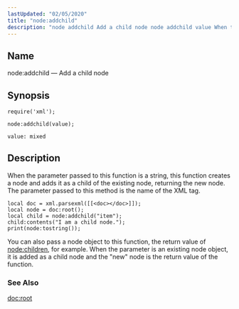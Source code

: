```yaml
---
lastUpdated: "02/05/2020"
title: "node:addchild"
description: "node addchild Add a child node node addchild value When the parameter passed to this function is a string this function creates a node and adds it as a child of the existing node returning the new node The parameter passed to this method is the name of the XML..."
---
```


<a name="lua.ref.xml.node_addchild"></a> 
## Name

node:addchild — Add a child node

<a name="idp19350192"></a> 
## Synopsis

`require('xml');`

`node:addchild(value);`

`value: mixed`<a name="idp19353872"></a> 
## Description

When the parameter passed to this function is a string, this function creates a node and adds it as a child of the existing node, returning the new node. The parameter passed to this method is the name of the XML tag.

<a name="lua.ref.xml.node_addchild.example"></a> 


```
local doc = xml.parsexml([[<doc></doc>]]);
local node = doc:root();
local child = node:addchild("item");
child:contents("I am a child node.");
print(node:tostring());
```

You can also pass a node object to this function, the return value of [node:children](/momentum/4/lua/ref-xml-node-children), for example. When the parameter is an existing node object, it is added as a child node and the "new" node is the return value of the function.

<a name="idp19359088"></a> 
### See Also

[doc:root](/momentum/4/lua/ref-xml-doc-root)